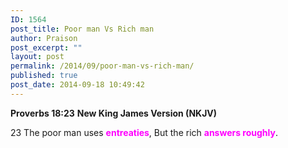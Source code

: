 ```yaml
---
ID: 1564
post_title: Poor man Vs Rich man
author: Praison
post_excerpt: ""
layout: post
permalink: /2014/09/poor-man-vs-rich-man/
published: true
post_date: 2014-09-18 10:49:42
---
```

<strong>Proverbs 18:23</strong>
<strong> New King James Version (NKJV)</strong>

23 The poor man uses <span style="color: #ff00ff;"><strong>entreaties</strong></span>,
But the rich <span style="color: #ff00ff;"><strong>answers roughly</strong></span>.
